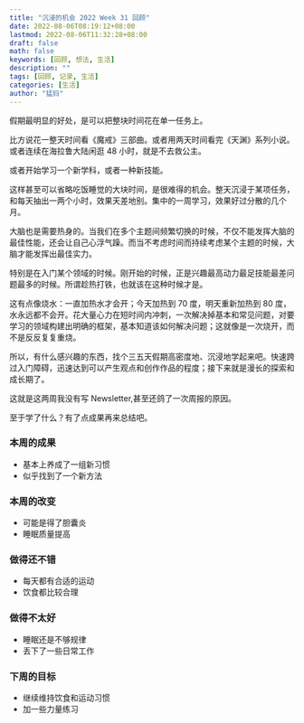 ```yaml
---
title: "沉浸的机会 2022 Week 31 回顾"
date: 2022-08-06T08:19:12+08:00
lastmod: 2022-08-06T11:32:28+08:00
draft: false
math: false
keywords: [回顾, 想法, 生活]
description: ""
tags: [回顾, 记录, 生活]
categories: [生活]
author: "猛犸"
---
```


假期最明显的好处，是可以把整块时间花在单一任务上。

比方说花一整天时间看《魔戒》三部曲。或者用两天时间看完《天渊》系列小说。或者连续在海拉鲁大陆闲逛 48 小时，就是不去救公主。

或者开始学习一个新学科，或者一种新技能。

这样甚至可以省略吃饭睡觉的大块时间，是很难得的机会。整天沉浸于某项任务，和每天抽出一两个小时，效果天差地别。集中的一周学习，效果好过分散的几个月。

大脑也是需要热身的。当我们在多个主题间频繁切换的时候，不仅不能发挥大脑的最佳性能，还会让自己心浮气躁。而当不考虑时间而持续考虑某个主题的时候，大脑才能发挥出最佳实力。

特别是在入门某个领域的时候。刚开始的时候，正是兴趣最高动力最足技能最差问题最多的时候。所谓趁热打铁，也就该在这种时候才是。

这有点像烧水：一直加热水才会开；今天加热到 70 度，明天重新加热到 80 度，水永远都不会开。花大量心力在短时间内冲刺，一次解决掉基本和常见问题，对要学习的领域构建出明确的框架，基本知道该如何解决问题；这就像是一次烧开，而不是反反复复重烧。

所以，有什么感兴趣的东西，找个三五天假期高密度地、沉浸地学起来吧。快速跨过入门障碍，迅速达到可以产生观点和创作作品的程度；接下来就是漫长的探索和成长期了。

这就是这两周我没有写 Newsletter,甚至还鸽了一次周报的原因。

至于学了什么？有了点成果再来总结吧。

### 本周的成果

- 基本上养成了一组新习惯
- 似乎找到了一个新方法

### 本周的改变

- 可能是得了胆囊炎
- 睡眠质量提高

### 做得还不错

- 每天都有合适的运动
- 饮食都比较合理

### 做得不太好

- 睡眠还是不够规律
- 丢下了一些日常工作

### 下周的目标

- 继续维持饮食和运动习惯
- 加一些力量练习
